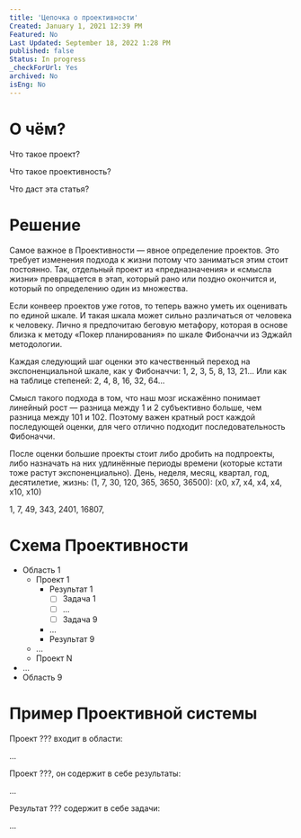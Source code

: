 ```yaml
---
title: 'Цепочка о проективности'
Created: January 1, 2021 12:39 PM
Featured: No
Last Updated: September 18, 2022 1:28 PM
published: false
Status: In progress
_checkForUrl: Yes
archived: No
isEng: No
---
```


# О чём?

Что такое проект?

Что такое проективность?

Что даст эта статья?

# Решение

Самое важное в Проективности — явное определение проектов. Это требует изменения подхода к жизни потому что заниматься этим стоит постоянно. Так, отдельный проект из «предназначения» и «смысла жизни» превращается в этап, который рано или поздно окончится и, который по определению один из множества.

Если конвеер проектов уже готов, то теперь важно уметь их оценивать по единой шкале. И такая шкала может сильно различаться от человека к человеку. Лично я предпочитаю беговую метафору, которая в основе близка к методу «Покер планирования» по шкале Фибоначчи из Эджайл методологии.

Каждая следующий шаг оценки это качественный переход на экспоненциальной шкале, как у Фибоначчи: 1, 2, 3, 5, 8, 13, 21... Или как на таблице степеней: 2, 4, 8, 16, 32, 64...

Смысл такого подхода в том, что наш мозг искажённо понимает линейный рост — разница между 1 и 2 субъективно больше, чем разница между 101 и 102. Поэтому важен кратный рост каждой последующей оценки, для чего отлично подходит последовательность Фибоначчи.

После оценки большие проекты стоит либо дробить на подпроекты, либо назначать на них удлинённые периоды времени (которые кстати тоже растут экспоненциально). День, неделя, месяц, квартал, год, десятилетие, жизнь: (1, 7, 30, 120, 365, 3650, 36500): (х0, х7, х4, х4, х4, х10, х10)

1, 7, 49, 343, 2401, 16807, 

# Схема Проективности

- Область 1
    - Проект 1
        - Результат 1
            - [ ]  Задача 1
            - [ ]  ...
            - [ ]  Задача 9
        - ...
        - Результат 9
    - ...
    - Проект N
- ...
- Область 9

# Пример Проективной системы

Проект ??? входит в области:

...

Проект ???, он содержит в себе результаты:

...

Результат ??? содержит в себе задачи:

...